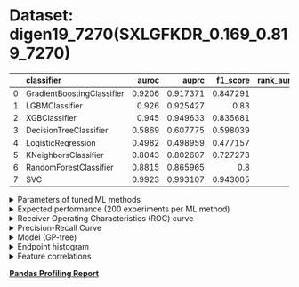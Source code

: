 # Dataset: digen19_7270(SXLGFKDR_0.169_0.819_7270)

|    | classifier                 |   auroc |    auprc |   f1_score |   rank_auroc |   rank_auprc |   rank_f1 |
|---:|:---------------------------|--------:|---------:|-----------:|-------------:|-------------:|----------:|
|  0 | GradientBoostingClassifier |  0.9206 | 0.917371 |   0.847291 |            4 |            4 |         2 |
|  1 | LGBMClassifier             |  0.926  | 0.925427 |   0.83     |            3 |            3 |         4 |
|  2 | XGBClassifier              |  0.945  | 0.949633 |   0.835681 |            2 |            2 |         3 |
|  3 | DecisionTreeClassifier     |  0.5869 | 0.607775 |   0.598039 |            7 |            7 |         7 |
|  4 | LogisticRegression         |  0.4982 | 0.498959 |   0.477157 |            8 |            8 |         8 |
|  5 | KNeighborsClassifier       |  0.8043 | 0.802607 |   0.727273 |            6 |            6 |         6 |
|  6 | RandomForestClassifier     |  0.8815 | 0.865965 |   0.8      |            5 |            5 |         5 |
|  7 | SVC                        |  0.9923 | 0.993107 |   0.943005 |            1 |            1 |         1 |


<details>
<summary>Parameters of tuned ML methods</summary>


```
GradientBoostingClassifier(learning_rate=0.1954178432539358, max_depth=10,
                           min_samples_leaf=36, n_iter_no_change=16,
                           random_state=7270, tol=1e-07,
                           validation_fraction=0.06999999999999999)
LGBMClassifier(deterministic=True, force_row_wise=True, max_depth=10,
               metric='binary_logloss', n_estimators=97, n_jobs=1,
               num_leaves=1024, objective='binary', random_state=7270)
XGBClassifier(alpha=0.7681275517219963, base_score=0.5, booster='gbtree',
              colsample_bylevel=1, colsample_bynode=1, colsample_bytree=1,
              eta=0.49429992589378896, eval_metric='logloss', gamma=0.1,
              gpu_id=-1, importance_type='gain', interaction_constraints='',
              learning_rate=0.494299918, max_delta_step=0, max_depth=9,
              min_child_weight=1, missing=nan, monotone_constraints='()',
              n_estimators=65, n_jobs=1, nthread=1, num_parallel_tree=1,
              random_state=7270, reg_alpha=0.768127561,
              reg_lambda=14.841695057921326, scale_pos_weight=1, subsample=1,
              tree_method='exact', use_label_encoder=False,
              validate_parameters=1, ...)
DecisionTreeClassifier(max_depth=10, min_samples_leaf=2, min_samples_split=5,
                       random_state=7270)
LogisticRegression(C=0.010496181877846494, random_state=7270)
KNeighborsClassifier(metric='euclidean', n_neighbors=22, weights='distance')
RandomForestClassifier(max_depth=10, max_features=None, min_samples_leaf=2,
                       min_samples_split=5, n_estimators=59, random_state=7270)
SVC(C=348.3667826204569, class_weight='balanced', coef0=4.4, degree=2,
    kernel='poly', probability=True, random_state=7270,
    tol=1.0992329808321105e-05)
```

</details>

<details>
<summary>Expected performance (200 experiments per ML method)</summary>
<img src='digen19_7270-box.svg' width=40% />
</details>

<details>
<summary>Receiver Operating Characteristics (ROC) curve</summary>
<img src='digen19_7270-roc.svg' width=40% />
</details>

<details>
<summary>Precision-Recall Curve</summary>
<img src='digen19_7270-prc.svg' width=40% />
</details>

<details>
<summary>Model (GP-tree)</summary>
<img src='digen19_7270-model.svg' height=10% />
</details>

<details>
<summary>Endpoint histogram</summary>
<img src='digen19_7270-endpoint.svg' width=40% />
</details>

<details>
<summary>Feature correlations</summary>
<img src='digen19_7270-corr.svg' width=40% />
</details>

[**Pandas Profiling Report**](https://github.io/athril/digen-test/docs/profile/digen19_7270.html)